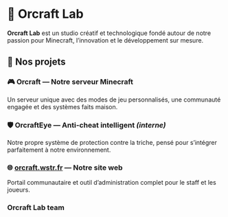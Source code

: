 # 🧪 Orcraft Lab

**Orcraft Lab** est un studio créatif et technologique fondé autour de notre passion pour Minecraft, l’innovation et le développement sur mesure.

## 🌟 Nos projets

### 🎮 Orcraft — Notre serveur Minecraft
Un serveur unique avec des modes de jeu personnalisés, une communauté engagée et des systèmes faits maison.

### 🛡️ OrcraftEye — Anti-cheat intelligent *(interne)*
Notre propre système de protection contre la triche, pensé pour s’intégrer parfaitement à notre environnement.

### 🌐 [orcraft.wstr.fr](https://orcraft.wstr.fr) — Notre site web
Portail communautaire et outil d’administration complet pour le staff et les joueurs.

### Orcraft Lab team
